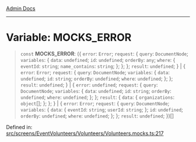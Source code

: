 [Admin Docs](/)

***

# Variable: MOCKS\_ERROR

> `const` **MOCKS\_ERROR**: (\{ `error`: `Error`; `request`: \{ `query`: `DocumentNode`; `variables`: \{ `data`: `undefined`; `id`: `undefined`; `orderBy`: `any`; `where`: \{ `eventId`: `string`; `name_contains`: `string`; \}; \}; \}; `result`: `undefined`; \} \| \{ `error`: `Error`; `request`: \{ `query`: `DocumentNode`; `variables`: \{ `data`: `undefined`; `id`: `string`; `orderBy`: `undefined`; `where`: `undefined`; \}; \}; `result`: `undefined`; \} \| \{ `error`: `undefined`; `request`: \{ `query`: `DocumentNode`; `variables`: \{ `data`: `undefined`; `id`: `string`; `orderBy`: `undefined`; `where`: `undefined`; \}; \}; `result`: \{ `data`: \{ `organizations`: `object`[]; \}; \}; \} \| \{ `error`: `Error`; `request`: \{ `query`: `DocumentNode`; `variables`: \{ `data`: \{ `eventId`: `string`; `userId`: `string`; \}; `id`: `undefined`; `orderBy`: `undefined`; `where`: `undefined`; \}; \}; `result`: `undefined`; \})[]

Defined in: [src/screens/EventVolunteers/Volunteers/Volunteers.mocks.ts:217](https://github.com/Aad1tya27/talawa-admin/blob/dd4a08e622d0fa38bcf9758a530e8cdf917dbac8/src/screens/EventVolunteers/Volunteers/Volunteers.mocks.ts#L217)
